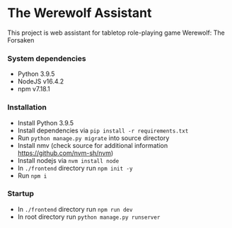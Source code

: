 # The Werewolf Assistant

This project is web assistant for tabletop role-playing game Werewolf: The Forsaken

### System dependencies

* Python 3.9.5
* NodeJS v16.4.2
* npm v7.18.1

### Installation

* Install Python 3.9.5
* Install dependencies via `pip install -r requirements.txt`
* Run `python manage.py migrate` into source directory
* Install nmv (check source for additional information https://github.com/nvm-sh/nvm)
* Install nodejs via `nvm install node`
* In `./frontend` directory run `npm init -y`
* Run `npm i`

### Startup

* In `./frontend` directory run `npm run dev`
* In root directory run `python manage.py runserver`
